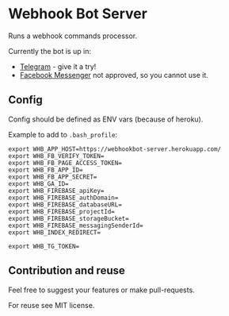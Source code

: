 # Webhook Bot Server

Runs a webhook commands processor.

Currently the bot is up in:
- [Telegram](https://t.me/wwwebhook_bot) - give it a try!
- [Facebook Messenger](https://m.me/webhookbot) not approved, so you cannot use it.


## Config 

Config should be defined as ENV vars (because of heroku).

Example to add to `.bash_profile`:
```
export WHB_APP_HOST=https://webhookbot-server.herokuapp.com/
export WHB_FB_VERIFY_TOKEN=
export WHB_FB_PAGE_ACCESS_TOKEN=
export WHB_FB_APP_ID=
export WHB_FB_APP_SECRET=
export WHB_GA_ID=
export WHB_FIREBASE_apiKey=
export WHB_FIREBASE_authDomain=
export WHB_FIREBASE_databaseURL=
export WHB_FIREBASE_projectId=
export WHB_FIREBASE_storageBucket=
export WHB_FIREBASE_messagingSenderId=
export WHB_INDEX_REDIRECT=

export WHB_TG_TOKEN=
```


## Contribution and reuse

Feel free to suggest your features or make pull-requests.

For reuse see MIT license.